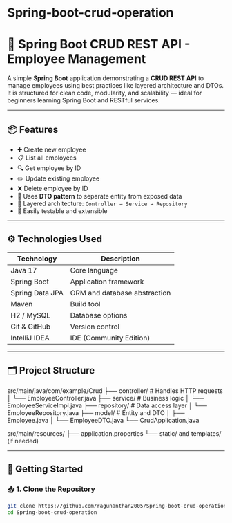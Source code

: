 # Spring-boot-crud-operation

# 🧩 Spring Boot CRUD REST API - Employee Management

A simple **Spring Boot** application demonstrating a **CRUD REST API** to manage employees using best practices like layered architecture and DTOs. It is structured for clean code, modularity, and scalability — ideal for beginners learning Spring Boot and RESTful services.

---

## 📦 Features

- ➕ Create new employee
- 📋 List all employees
- 🔍 Get employee by ID
- ✏️ Update existing employee
- ❌ Delete employee by ID
- 📐 Uses **DTO pattern** to separate entity from exposed data
- 🧩 Layered architecture: `Controller → Service → Repository`
- 🧪 Easily testable and extensible

---

## ⚙️ Technologies Used

| Technology     | Description                  |
|----------------|------------------------------|
| Java 17        | Core language                |
| Spring Boot    | Application framework        |
| Spring Data JPA| ORM and database abstraction |
| Maven          | Build tool                   |
| H2 / MySQL     | Database options             |
| Git & GitHub   | Version control              |
| IntelliJ IDEA  | IDE (Community Edition)      |

---

## 🗂️ Project Structure

src/main/java/com/example/Crud
├── controller/ # Handles HTTP requests
│ └── EmployeeController.java
├── service/ # Business logic
│ └── EmployeeServiceImpl.java
├── repository/ # Data access layer
│ └── EmployeeRepository.java
├── model/ # Entity and DTO
│ ├── Employee.java
│ └── EmployeeDTO.java
└── CrudApplication.java

src/main/resources/
├── application.properties
└── static/ and templates/ (if needed)


---

## 🚀 Getting Started

### 📥 1. Clone the Repository

```bash
git clone https://github.com/ragunanthan2005/Spring-boot-crud-operation.git
cd Spring-boot-crud-operation
